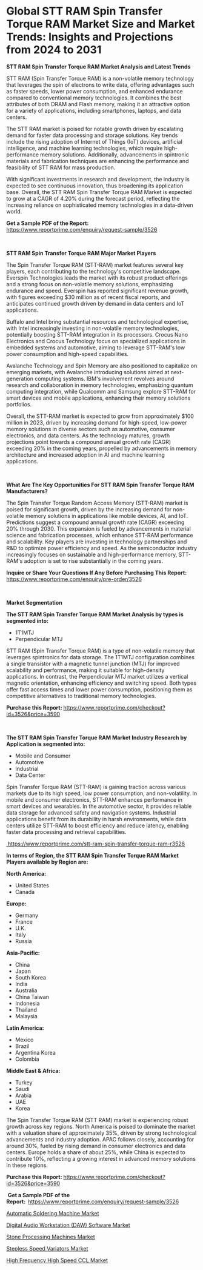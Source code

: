 <p><h1>Global STT RAM Spin Transfer Torque RAM Market Size and Market Trends: Insights and Projections from 2024 to 2031</h1></p><p><strong>STT RAM Spin Transfer Torque RAM Market Analysis and Latest Trends</strong></p>
<p><p>STT RAM (Spin Transfer Torque RAM) is a non-volatile memory technology that leverages the spin of electrons to write data, offering advantages such as faster speeds, lower power consumption, and enhanced endurance compared to conventional memory technologies. It combines the best attributes of both DRAM and Flash memory, making it an attractive option for a variety of applications, including smartphones, laptops, and data centers.</p><p>The STT RAM market is poised for notable growth driven by escalating demand for faster data processing and storage solutions. Key trends include the rising adoption of Internet of Things (IoT) devices, artificial intelligence, and machine learning technologies, which require high-performance memory solutions. Additionally, advancements in spintronic materials and fabrication techniques are enhancing the performance and feasibility of STT RAM for mass production.</p><p>With significant investments in research and development, the industry is expected to see continuous innovation, thus broadening its application base. Overall, the STT RAM Spin Transfer Torque RAM Market is expected to grow at a CAGR of 4.20% during the forecast period, reflecting the increasing reliance on sophisticated memory technologies in a data-driven world.</p></p>
<p><strong>Get a Sample PDF of the Report:&nbsp;</strong> <a href="https://www.reportprime.com/enquiry/request-sample/3526">https://www.reportprime.com/enquiry/request-sample/3526</a></p>
<p>&nbsp;</p>
<p><strong>STT RAM Spin Transfer Torque RAM Major Market Players</strong></p>
<p><p>The Spin Transfer Torque RAM (STT-RAM) market features several key players, each contributing to the technology's competitive landscape. Everspin Technologies leads the market with its robust product offerings and a strong focus on non-volatile memory solutions, emphasizing endurance and speed. Everspin has reported significant revenue growth, with figures exceeding $30 million as of recent fiscal reports, and anticipates continued growth driven by demand in data centers and IoT applications.</p><p>Buffalo and Intel bring substantial resources and technological expertise, with Intel increasingly investing in non-volatile memory technologies, potentially boosting STT-RAM integration in its processors. Crocus Nano Electronics and Crocus Technology focus on specialized applications in embedded systems and automotive, aiming to leverage STT-RAM's low power consumption and high-speed capabilities. </p><p>Avalanche Technology and Spin Memory are also positioned to capitalize on emerging markets, with Avalanche introducing solutions aimed at next-generation computing systems. IBM's involvement revolves around research and collaboration in memory technologies, emphasizing quantum computing integration, while Qualcomm and Samsung explore STT-RAM for smart devices and mobile applications, enhancing their memory solutions portfolios.</p><p>Overall, the STT-RAM market is expected to grow from approximately $100 million in 2023, driven by increasing demand for high-speed, low-power memory solutions in diverse sectors such as automotive, consumer electronics, and data centers. As the technology matures, growth projections point towards a compound annual growth rate (CAGR) exceeding 20% in the coming years, propelled by advancements in memory architecture and increased adoption in AI and machine learning applications.</p></p>
<p>&nbsp;</p>
<p><strong>What Are The Key Opportunities For STT RAM Spin Transfer Torque RAM Manufacturers?</strong></p>
<p><p>The Spin Transfer Torque Random Access Memory (STT-RAM) market is poised for significant growth, driven by the increasing demand for non-volatile memory solutions in applications like mobile devices, AI, and IoT. Predictions suggest a compound annual growth rate (CAGR) exceeding 20% through 2030. This expansion is fueled by advancements in material science and fabrication processes, which enhance STT-RAM performance and scalability. Key players are investing in technology partnerships and R&D to optimize power efficiency and speed. As the semiconductor industry increasingly focuses on sustainable and high-performance memory, STT-RAM's adoption is set to rise substantially in the coming years.</p></p>
<p><strong>Inquire or Share Your Questions If Any Before Purchasing This Report:</strong> <a href="https://www.reportprime.com/enquiry/pre-order/3526">https://www.reportprime.com/enquiry/pre-order/3526</a></p>
<p>&nbsp;</p>
<p><strong>Market Segmentation</strong></p>
<p><strong>The STT RAM Spin Transfer Torque RAM Market Analysis by types is segmented into:</strong></p>
<p><ul><li>1T1MTJ</li><li>Perpendicular MTJ</li></ul></p>
<p><p>STT RAM (Spin Transfer Torque RAM) is a type of non-volatile memory that leverages spintronics for data storage. The 1T1MTJ configuration combines a single transistor with a magnetic tunnel junction (MTJ) for improved scalability and performance, making it suitable for high-density applications. In contrast, the Perpendicular MTJ market utilizes a vertical magnetic orientation, enhancing efficiency and switching speed. Both types offer fast access times and lower power consumption, positioning them as competitive alternatives to traditional memory technologies.</p></p>
<p><strong>Purchase this Report:&nbsp;</strong><a href="https://www.reportprime.com/checkout?id=3526&price=3590">https://www.reportprime.com/checkout?id=3526&price=3590</a></p>
<p>&nbsp;</p>
<p><strong>The STT RAM Spin Transfer Torque RAM Market Industry Research by Application is segmented into:</strong></p>
<p><ul><li>Mobile and Consumer</li><li>Automotive</li><li>Industrial</li><li>Data Center</li></ul></p>
<p><p>Spin Transfer Torque RAM (STT-RAM) is gaining traction across various markets due to its high speed, low power consumption, and non-volatility. In mobile and consumer electronics, STT-RAM enhances performance in smart devices and wearables. In the automotive sector, it provides reliable data storage for advanced safety and navigation systems. Industrial applications benefit from its durability in harsh environments, while data centers utilize STT-RAM to boost efficiency and reduce latency, enabling faster data processing and retrieval capabilities.</p></p>
<p><a href="https://www.reportprime.com/stt-ram-spin-transfer-torque-ram-r3526">&nbsp;https://www.reportprime.com/stt-ram-spin-transfer-torque-ram-r3526</a></p>
<p><strong>In terms of Region, the STT RAM Spin Transfer Torque RAM Market Players available by Region are:</strong></p>
<p>
    <p> <strong> North America: </strong>
        <ul>
            <li>United States</li>
            <li>Canada</li>
        </ul>
        </p> 
    <p> <strong> Europe: </strong>
        <ul>
            <li>Germany</li>
            <li>France</li>
            <li>U.K.</li>
            <li>Italy</li>
            <li>Russia</li>
        </ul>
        </p> 
    <p> <strong> Asia-Pacific: </strong>
        <ul>
            <li>China</li>
            <li>Japan</li>
            <li>South Korea</li>
            <li>India</li>
            <li>Australia</li>
            <li>China Taiwan</li>
            <li>Indonesia</li>
            <li>Thailand</li>
            <li>Malaysia</li>
        </ul>
        </p> 
    <p> <strong> Latin America: </strong>
        <ul>
            <li>Mexico</li>
            <li>Brazil</li>
            <li>Argentina Korea</li>
            <li>Colombia</li>
        </ul>
        </p> 
    <p> <strong> Middle East & Africa: </strong>
        <ul>
            <li>Turkey</li>
            <li>Saudi</li>
            <li>Arabia</li>
            <li>UAE</li>
            <li>Korea</li>
        </ul>
    </p>
    </p>
<p><p>The Spin Transfer Torque RAM (STT RAM) market is experiencing robust growth across key regions. North America is poised to dominate the market with a valuation share of approximately 35%, driven by strong technological advancements and industry adoption. APAC follows closely, accounting for around 30%, fueled by rising demand in consumer electronics and data centers. Europe holds a share of about 25%, while China is expected to contribute 10%, reflecting a growing interest in advanced memory solutions in these regions.</p></p>
<p><strong>Purchase this Report: </strong><a href="https://www.reportprime.com/checkout?id=3526&price=3590">https://www.reportprime.com/checkout?id=3526&price=3590</a></p>
<p>&nbsp;<strong>Get a Sample PDF of the Report:&nbsp;&nbsp;</strong><a href="https://www.reportprime.com/enquiry/request-sample/3526">https://www.reportprime.com/enquiry/request-sample/3526</a></p>
<p><strong></strong></p>
<p><p><a href="https://www.linkedin.com/pulse/global-automatic-soldering-machine-industry-types-applications-zpgqc?trackingId=YLrE9vGMSV%2B8M4K0TFaUvg%3D%3D">Automatic Soldering Machine Market</a></p><p><a href="https://issuu.com/reportprime-2/docs/digital-audio-workstation-daw-softw_de3196031e567e">Digital Audio Workstation (DAW) Software Market</a></p><p><a href="https://www.linkedin.com/pulse/navigating-stone-processing-machines-market-expert-analysis-4tlrc?trackingId=DvCh7kHvTWGVg9onyYGKEw%3D%3D">Stone Processing Machines Market</a></p><p><a href="https://issuu.com/reportprime-2/docs/stepless-speed-variators-market-siz_f961f92af7600e">Stepless Speed Variators Market</a></p><p><a href="https://github.com/olyy49keyt/Market-Research-Report-List-1/blob/main/high-frequency-high-speed-ccl-market.md">High Frequency High Speed CCL Market</a></p></p>